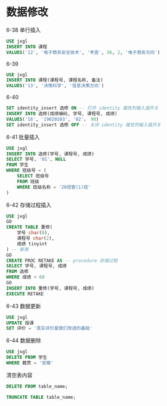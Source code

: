 
# 数据修改

6-38 单行插入

```sql
USE jxgl
INSERT INTO 课程
VALUES('12', '电子商务安全技术', '考查', 36, 2, '电子商务方向')
```

6-39


```sql
USE jxgl
INSERT INTO 课程(课程号, 课程名称, 备注)
VALUES('13', '决策科学', '信息决策方向')
```

6-40

```sql
SET identity_insert 选修 ON -- 打开 identity 属性列输入值开关
INSERT INTO 选修(成绩编码, 学号, 课程号, 成绩)
VALUES('16', '19020103', '02'， 90)
SET identity_insert 选修 OFF -- 关闭 identity 属性列输入值开关
```

6-41 批量插入

```sql
USE jxgl
INSERT INTO 选修(学号, 课程号, 成绩)
SELECT 学号, '01', NULL
FROM 学生
WHERE 班级号 = (
	SELECT 班级号
	FROM 班级
	WHERE 班级名称 = '20信管(1)班'
)
```

6-42 存储过程插入

```sql
USE jxgl
GO
CREATE TABLE 重修(
	学号 char(8),
	课程号 char(2),
	成绩 tinyint
) -- 新表
GO
CREATE PROC RETAKE AS -- procedure 存储过程
SELECT 学号, 课程号, 成绩
FROM 选修
WHERE 成绩 < 60
GO
INSERT INTO 重修(学号, 课程号, 成绩)
EXECUTE RETAKE
```

6-43 数据更新

```sql
USE jxgl
UPDATE 授课
SET 评价 = '真实评价是我们改进的基础'
```

6-44 数据删除

```sql
USE jxgl
DELETE FROM 学生
WHERE 籍贯 = '安徽'
```

清空表内容

```sql
DELETE FROM table_name;
```

```sql
TRUNCATE TABLE table_name;
```